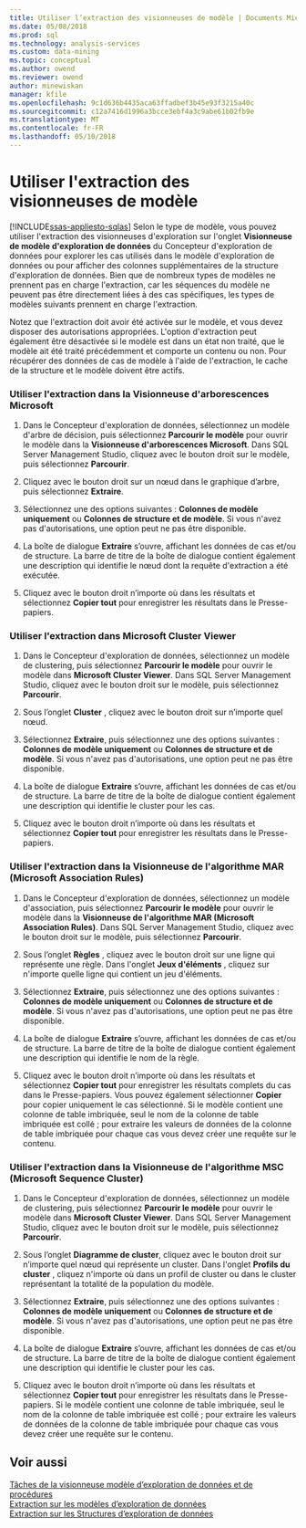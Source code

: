 ```yaml
---
title: Utiliser l’extraction des visionneuses de modèle | Documents Microsoft
ms.date: 05/08/2018
ms.prod: sql
ms.technology: analysis-services
ms.custom: data-mining
ms.topic: conceptual
ms.author: owend
ms.reviewer: owend
author: minewiskan
manager: kfile
ms.openlocfilehash: 9c1d636b4435aca63ffadbef3b45e93f3215a40c
ms.sourcegitcommit: c12a7416d1996a3bcce3ebf4a3c9abe61b02fb9e
ms.translationtype: MT
ms.contentlocale: fr-FR
ms.lasthandoff: 05/10/2018
---
```

# <a name="use-drillthrough-from-the-model-viewers"></a>Utiliser l'extraction des visionneuses de modèle
[!INCLUDE[ssas-appliesto-sqlas](../../includes/ssas-appliesto-sqlas.md)]
  Selon le type de modèle, vous pouvez utiliser l'extraction des visionneuses d'exploration sur l'onglet **Visionneuse de modèle d'exploration de données** du Concepteur d'exploration de données pour explorer les cas utilisés dans le modèle d'exploration de données ou pour afficher des colonnes supplémentaires de la structure d'exploration de données. Bien que de nombreux types de modèles ne prennent pas en charge l'extraction, car les séquences du modèle ne peuvent pas être directement liées à des cas spécifiques, les types de modèles suivants prennent en charge l'extraction.  
  
 Notez que l'extraction doit avoir été activée sur le modèle, et vous devez disposer des autorisations appropriées. L'option d'extraction peut également être désactivée si le modèle est dans un état non traité, que le modèle ait été traité précédemment et comporte un contenu ou non. Pour récupérer des données de cas de modèle à l'aide de l'extraction, le cache de la structure et le modèle doivent être actifs.  
  
### <a name="use-drillthrough-in-the-microsoft-tree-viewer"></a>Utiliser l'extraction dans la Visionneuse d'arborescences Microsoft  
  
1.  Dans le Concepteur d'exploration de données, sélectionnez un modèle d'arbre de décision, puis sélectionnez **Parcourir le modèle** pour ouvrir le modèle dans la **Visionneuse d'arborescences Microsoft**. Dans SQL Server Management Studio, cliquez avec le bouton droit sur le modèle, puis sélectionnez **Parcourir**.  
  
2.  Cliquez avec le bouton droit sur un nœud dans le graphique d’arbre, puis sélectionnez **Extraire**.  
  
3.  Sélectionnez une des options suivantes : **Colonnes de modèle uniquement** ou **Colonnes de structure et de modèle**. Si vous n'avez pas d'autorisations, une option peut ne pas être disponible.  
  
4.  La boîte de dialogue **Extraire** s’ouvre, affichant les données de cas et/ou de structure. La barre de titre de la boîte de dialogue contient également une description qui identifie le nœud dont la requête d'extraction a été exécutée.  
  
5.  Cliquez avec le bouton droit n’importe où dans les résultats et sélectionnez **Copier tout** pour enregistrer les résultats dans le Presse-papiers.  
  
### <a name="use-drillthrough-in-the-microsoft-cluster-viewer"></a>Utiliser l'extraction dans Microsoft Cluster Viewer  
  
1.  Dans le Concepteur d'exploration de données, sélectionnez un modèle de clustering, puis sélectionnez **Parcourir le modèle** pour ouvrir le modèle dans **Microsoft Cluster Viewer**. Dans SQL Server Management Studio, cliquez avec le bouton droit sur le modèle, puis sélectionnez **Parcourir**.  
  
2.  Sous l’onglet **Cluster** , cliquez avec le bouton droit sur n’importe quel nœud.  
  
3.  Sélectionnez **Extraire**, puis sélectionnez une des options suivantes : **Colonnes de modèle uniquement** ou **Colonnes de structure et de modèle**. Si vous n'avez pas d'autorisations, une option peut ne pas être disponible.  
  
4.  La boîte de dialogue **Extraire** s’ouvre, affichant les données de cas et/ou de structure. La barre de titre de la boîte de dialogue contient également une description qui identifie le cluster pour les cas.  
  
5.  Cliquez avec le bouton droit n’importe où dans les résultats et sélectionnez **Copier tout** pour enregistrer les résultats dans le Presse-papiers.  
  
### <a name="use-drillthrough-in-the-microsoft-association-rules-viewer"></a>Utiliser l'extraction dans la Visionneuse de l'algorithme MAR (Microsoft Association Rules)  
  
1.  Dans le Concepteur d'exploration de données, sélectionnez un modèle d'association, puis sélectionnez **Parcourir le modèle** pour ouvrir le modèle dans la **Visionneuse de l'algorithme MAR (Microsoft Association Rules)**. Dans SQL Server Management Studio, cliquez avec le bouton droit sur le modèle, puis sélectionnez **Parcourir**.  
  
2.  Sous l’onglet **Règles** , cliquez avec le bouton droit sur une ligne qui représente une règle. Dans l'onglet **Jeux d'éléments** , cliquez sur n'importe quelle ligne qui contient un jeu d'éléments.  
  
3.  Sélectionnez **Extraire**, puis sélectionnez une des options suivantes : **Colonnes de modèle uniquement** ou **Colonnes de structure et de modèle**. Si vous n'avez pas d'autorisations, une option peut ne pas être disponible.  
  
4.  La boîte de dialogue **Extraire** s’ouvre, affichant les données de cas et/ou de structure. La barre de titre de la boîte de dialogue contient également une description qui identifie le nom de la règle.  
  
5.  Cliquez avec le bouton droit n’importe où dans les résultats et sélectionnez **Copier tout** pour enregistrer les résultats complets du cas dans le Presse-papiers. Vous pouvez également sélectionner **Copier** pour copier uniquement le cas sélectionné. Si le modèle contient une colonne de table imbriquée, seul le nom de la colonne de table imbriquée est collé ; pour extraire les valeurs de données de la colonne de table imbriquée pour chaque cas vous devez créer une requête sur le contenu.  
  
### <a name="use-drillthrough-in-the-microsoft-sequence-cluster-viewer"></a>Utiliser l'extraction dans la Visionneuse de l'algorithme MSC (Microsoft Sequence Cluster)  
  
1.  Dans le Concepteur d'exploration de données, sélectionnez un modèle de clustering, puis sélectionnez **Parcourir le modèle** pour ouvrir le modèle dans **Microsoft Cluster Viewer**. Dans SQL Server Management Studio, cliquez avec le bouton droit sur le modèle, puis sélectionnez **Parcourir**.  
  
2.  Sous l’onglet **Diagramme de cluster**, cliquez avec le bouton droit sur n’importe quel nœud qui représente un cluster. Dans l'onglet **Profils du cluster** , cliquez n'importe où dans un profil de cluster ou dans le cluster représentant la totalité de la population du modèle.  
  
3.  Sélectionnez **Extraire**, puis sélectionnez une des options suivantes : **Colonnes de modèle uniquement** ou **Colonnes de structure et de modèle**. Si vous n'avez pas d'autorisations, une option peut ne pas être disponible.  
  
4.  La boîte de dialogue **Extraire** s’ouvre, affichant les données de cas et/ou de structure. La barre de titre de la boîte de dialogue contient également une description qui identifie le cluster pour les cas.  
  
5.  Cliquez avec le bouton droit n’importe où dans les résultats et sélectionnez **Copier tout** pour enregistrer les résultats dans le Presse-papiers. Si le modèle contient une colonne de table imbriquée, seul le nom de la colonne de table imbriquée est collé ; pour extraire les valeurs de données de la colonne de table imbriquée pour chaque cas vous devez créer une requête sur le contenu.  
  
## <a name="see-also"></a>Voir aussi  
 [Tâches de la visionneuse modèle d’exploration de données et de procédures](../../analysis-services/data-mining/mining-model-viewer-tasks-and-how-tos.md)   
 [Extraction sur les modèles d’exploration de données](../../analysis-services/data-mining/drillthrough-on-mining-models.md)   
 [Extraction sur les Structures d’exploration de données](../../analysis-services/data-mining/drillthrough-on-mining-structures.md)  
  
  

